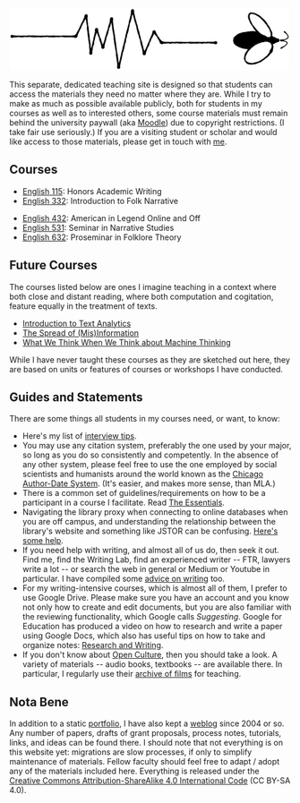 ![Bug and Path](img/bug_and_path.png)

This separate, dedicated teaching site is designed so that students can access the materials they need no matter where they are. While I try to make as much as possible available publicly, both for students in my courses as well as to interested others, some course materials must remain behind the university paywall (aka [Moodle][]) due to copyright restrictions. (I take fair use seriously.) If you are a visiting student or scholar and would like access to those materials, please get in touch with [me][].

[Moodle]: http://moodle.louisiana.edu/
[me]: http://johnlaudun.net/about/

## Courses

* [English 115](115.md): Honors Academic Writing
* [English 332](332.md): Introduction to Folk Narrative
<!-- * [English 335](335/index.md): Louisiana Folklore -->
* [English 432](432.md): American in Legend Online and Off
* [English 531](531.md): Seminar in Narrative Studies
* [English 632](632.md): Proseminar in Folklore Theory

## Future Courses

The courses listed below are ones I imagine teaching in a context where both close and distant reading, where both computation and cogitation, feature equally in the treatment of texts.

* [Introduction to Text Analytics](c200-textanayltics.md)
* [The Spread of (Mis)Information](c400-infospread.md)
* [What We Think When We Think about Machine Thinking](c300-ai.md)

While I have never taught these courses as they are sketched out here, they are based on units or features of courses or workshops I have conducted.

## Guides and Statements

There are some things all students in my courses need, or want, to know:

* Here's my list of [interview tips](guides/interview_tips.md).
* You may use any citation system, preferably the one used by your major, so long as you do so consistently and competently. In the absence of any other system, please feel free to use the one employed by social scientists and humanists around the world known as the [Chicago Author-Date System](guides/cad.md). (It's easier, and makes more sense, than MLA.)
* There is a common set of guidelines/requirements on how to be a participant in a course I facilitate. Read [The Essentials](guides/essentials.md).
* Navigating the library proxy when connecting to online databases when you are off campus, and understanding the relationship between the library's website and something like JSTOR can be confusing. [Here's some help](guides/access.md).
* If you need help with writing, and almost all of us do, then seek it out. Find me, find the Writing Lab, find an experienced writer -- FTR, lawyers write a lot -- or search the web in general or Medium or Youtube in particular. I have compiled some [advice on writing](guides/writing.md) too.
* For my writing-intensive courses, which is almost all of them, I prefer to use Google Drive. Please make sure you have an account and you know not only how to create and edit documents, but you are also familiar with the reviewing functionality, which Google calls *Suggesting*. Google for Education has produced a video on how to research and write a paper using Google Docs, which also has useful tips on how to take and organize notes: [Research and Writing](https://applieddigitalskills.withgoogle.com/c/college-and-continuing-education/en/research-and-writing/overview.html).
* If you don't know about [Open Culture][], then you should take a look. A variety of materials -- audio books, textbooks -- are available there. In particular, I regularly use their [archive of films][] for teaching.

[Open Culture]: http://www.openculture.com
[archive of films]: http://www.openculture.com/freemoviesonline


## Nota Bene

In addition to a static [portfolio][], I have also kept a [weblog][] since 2004 or so. Any number of papers, drafts of grant proposals, process notes, tutorials, links, and ideas can be found there. I should note that not everything is on this website yet: migrations are slow processes, if only to simplify maintenance of materials. Fellow faculty should feel free to adapt / adopt any of the materials included here. Everything is released under the [Creative Commons Attribution-ShareAlike 4.0 International Code][cc] (CC BY-SA 4.0).

[portfolio]: http://johnlaudun.net/
[weblog]: http://johnlaudun.org/
[cc]: https://creativecommons.org/licenses/by-sa/4.0/
